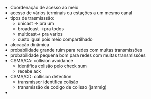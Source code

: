 - Coordenação de acesso ao meio
- acesso de vários terminais ou estações a um mesmo canal
- tipos de trasmisssão:
	- unicast -> pra um
	- broadcast ->pra todos
	- multicast-> pra varios
	- custo igual pois meio compartilhado
- alocação dinâmica
- probabilidade grande ruim para redes com muitas transmissões
- probabilidade pequena bom para redes com muitas transmissões
- CSMA/CA: collision avoidance
	- identifica colisão pelo check sum
	- recebe ack
- CSMA/CD: collision detection
	- transmissor identifica colisão
	- transmissão de codigo de colisao (jammig)
- 